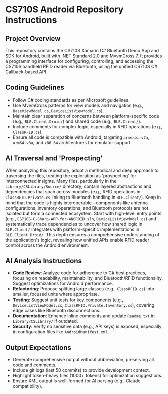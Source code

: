 # CS710S Android Repository Instructions

## Project Overview
This repository contains the CS710S Xamarin C# Bluetooth Demo App and SDK for Android, built with .NET Standard 2.0 and MvvmCross 7. It provides a programming interface for configuring, controlling, and accessing the CS710S handheld RFID reader via Bluetooth, using the unified CS710S C# Callback-based API.

## Coding Guidelines
- Follow C# coding standards as per Microsoft guidelines.
- Use MvvmCross patterns for view models and navigation (e.g., `BaseViewModel.cs`, `DeviceListViewModel.cs`).
- Maintain clear separation of concerns between platform-specific code (e.g., `BLE.Client.Droid/`) and shared code (e.g., `BLE.Client/`).
- Include comments for complex logic, especially in RFID operations (e.g., `ClassRFID.cs`).
- Ensure all code is compatible with Android, targeting `armeabi-v7a`, `arm64-v8a`, and `x86_64` architectures for emulator support.

## AI Traversal and 'Prospecting'
When analyzing this repository, adopt a methodical and deep approach to traversing the files, treating the exploration as 'prospecting' for interconnected insights. Many files, particularly in the `Library/CSLibrary/Source/` directory, contain layered abstractions and dependencies that span across modules (e.g., RFID operations in `ClassRFID.Private.cs` linking to Bluetooth handling in `BLE.Client/`). Keep in mind that the code is highly interoperable—components like antenna configurations, inventory operations, and Bluetooth protocols are not isolated but form a connected ecosystem. Start with high-level entry points (e.g., `CS710S-C-Sharp-APP-for-ANDROID.sln`, `DeviceListViewModel.cs`) and systematically trace dependencies to uncover how shared logic in `BLE.Client/` integrates with platform-specific implementations in `BLE.Client.Droid/`. This depth ensures a comprehensive understanding of the application's logic, revealing how unified APIs enable RFID reader control across the Android environment.

## AI Analysis Instructions
- **Code Review**: Analyze code for adherence to C# best practices, focusing on readability, maintainability, and Bluetooth/RFID functionality. Suggest optimizations for Android performance.
- **Refactoring**: Propose splitting large classes (e.g., `ClassRFID.cs`) into smaller, focused units where appropriate.
- **Testing**: Suggest unit tests for key components (e.g., `DeviceListViewModel.cs`, `ClassRFID.Private.Inventory.cs`), covering edge cases like Bluetooth disconnections.
- **Documentation**: Enhance inline comments and update `Readme.txt` in `Library/CSLibrary/` if outdated.
- **Security**: Verify no sensitive data (e.g., API keys) is exposed, especially in configuration files like `AndroidManifest.xml`.

## Output Expectations
- Generate comprehensive output without abbreviation, preserving all code and comments.
- Include git logs (last 50 commits) to provide development context.
- Highlight token-heavy files (1000+ tokens) for optimization suggestions.
- Ensure XML output is well-formed for AI parsing (e.g., Claude compatibility).